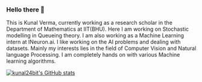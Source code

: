 ### Hello there 👋

<!--
**kunal24bit/kunal24bit** is a ✨ _special_ ✨ repository because its `README.md` (this file) appears on your GitHub profile.**
-->
This is Kunal Verma, currently working as a research scholar in the Department of Mathematics at IIT(BHU). Here I am working on Stochastic modelling in Queueing theory. I am also working as a Machine Learning intern at INeuron.ai. I like working on the AI problems and dealing with datasets. Mainly my interests lies in the field of Computer Vision and Natural language Processing. I am completely hands on with various Machine learning algorithms. 

[![kunal24bit's GitHub stats](https://github-readme-stats.vercel.app/api?username=kunal24bit)](https://github.com/kunal24bit/github-readme-stats)
